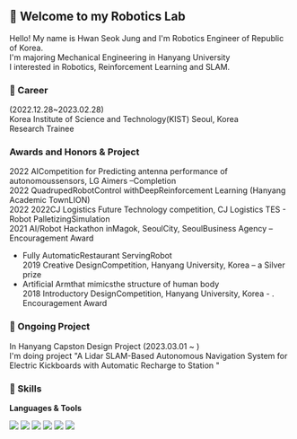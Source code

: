 ## 🔭 Welcome to my Robotics Lab  
Hello! My name is Hwan Seok Jung and I'm Robotics Engineer of Republic of Korea.     
I'm majoring Mechanical Engineering in Hanyang University    
I interested in Robotics, Reinforcement Learning and SLAM.

### 🧀 Career
(2022.12.28~2023.02.28)     
Korea Institute of Science and Technology(KIST)    Seoul, Korea     
Research Trainee 

### Awards and Honors & Project     
2022 AICompetition for Predicting antenna performance of autonomoussensors, LG Aimers –Completion          
2022 QuadrupedRobotControl withDeepReinforcement Learning (Hanyang Academic TownLION)     
2022 2022CJ Logistics Future Technology competition, CJ Logistics TES - Robot PalletizingSimulation     
2021 AI/Robot Hackathon inMagok, SeoulCity, SeoulBusiness Agency – Encouragement Award      
- Fully AutomaticRestaurant ServingRobot     
2019 Creative DesignCompetition, Hanyang University, Korea – a Silver prize     
- Artificial Armthat mimicsthe structure of human body     
2018 Introductory DesignCompetition, Hanyang University, Korea - . Encouragement Award     
     
     
### :sushi: Ongoing Project
In Hanyang Capston Design Project (2023.03.01 ~ )     
I'm doing project "A Lidar SLAM-Based Autonomous Navigation System for Electric Kickboards with Automatic Recharge to Station "

### :pizza: Skills
**Languages & Tools**    
     
<img src="https://img.shields.io/badge/Python-3776AB?style=for-the-badge&logo=Python&logoColor=white"> <img src="https://img.shields.io/badge/C++-00599C?style=for-the-badge&logo=C++&logoColor=white"> <img src="https://img.shields.io/badge/ROS-22314E?style=for-the-badge&logo=ROS&logoColor=white"> <img src="https://img.shields.io/badge/NVIDIA-76B900?style=for-the-badge&logo=NVIDIA&logoColor=white"> <img src="https://img.shields.io/badge/GIT-F05032?style=for-the-badge&logo=GIT&logoColor=white"> <img src="https://img.shields.io/badge/PyTorch-EE4C2C?style=for-the-badge&logo=PyTorch&logoColor=white">

